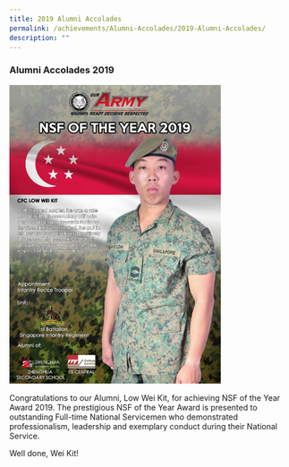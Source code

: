 ```yaml
---
title: 2019 Alumni Accolades
permalink: /achievements/Alumni-Accolades/2019-Alumni-Accolades/
description: ""
---
```

### Alumni Accolades 2019

<img src="/images/Low-Wei-Kit.jpg" style="width:75%">
		 
Congratulations to our Alumni, Low Wei Kit, for achieving NSF of the Year Award 2019. The prestigious NSF of the Year Award is presented to outstanding Full-time National Servicemen who demonstrated professionalism, leadership and exemplary conduct during their National Service.

Well done, Wei Kit!